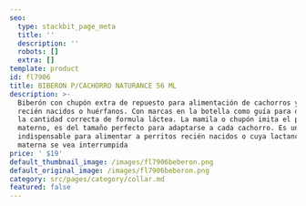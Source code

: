 ```yaml
---
seo:
  type: stackbit_page_meta
  title: ''
  description: ''
  robots: []
  extra: []
template: product
id: fl7906
title: BIBERON P/CACHORRO NATURANCE 56 ML
description: >-
  Biberón con chupón extra de repuesto para alimentación de cachorros y gatitos
  recién nacidos o huérfanos. Con marcas en la botella como guía para dosificar
  la cantidad correcta de formula láctea. La mamila o chupón imita el pezón
  materno, es del tamaño perfecto para adaptarse a cada cachorro. Es un producto
  indispensable para alimentar a perritos recién nacidos o cuya lactancia
  materna se vea interrumpida
price: ' $19'
default_thumbnail_image: /images/fl7906beberon.png
default_original_image: /images/fl7906beberon.png
category: src/pages/category/collar.md
featured: false
---
```

